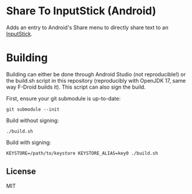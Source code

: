 # Share To InputStick (Android)

Adds an entry to Android's Share menu to directly share text to an [InputStick](http://inputstick.com/).

# Building

Building can either be done through Android Studio (not reproducible!) or the build.sh script in this repository (reproducibly with OpenJDK 17, same way F-Droid builds it). This script can also sign the build.

First, ensure your git submodule is up-to-date:
```
git submodule --init
```

Build without signing:
```
./build.sh
```

Build with signing:
```
KEYSTORE=/path/to/keystore KEYSTORE_ALIAS=key0 ./build.sh
```

## License

MIT
